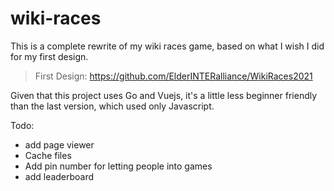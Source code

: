 # wiki-races

This is a complete rewrite of my wiki races game, based on what
I wish I did for my first design.

> First Design: https://github.com/ElderINTERalliance/WikiRaces2021

Given that this project uses Go and Vuejs, it's a little less
beginner friendly than the last version, which used only Javascript.

Todo:

- add page viewer
- Cache files
- Add pin number for letting people into games
- add leaderboard

